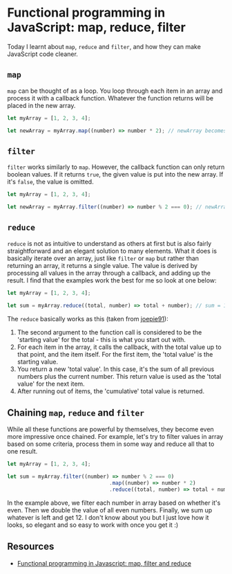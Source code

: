 # Functional programming in JavaScript: map, reduce, filter

Today I learnt about `map`, `reduce` and `filter`, and how they can make JavaScript code cleaner.

## `map`

`map` can be thought of as a loop. You loop through each item in an array and process it with a callback function. Whatever the function returns will be placed in the new array.

```javascript
let myArray = [1, 2, 3, 4];

let newArray = myArray.map((number) => number * 2); // newArray becomes [2, 4, 6, 8]
```

## `filter`

`filter` works similarly to `map`. However, the callback function can only return boolean values. If it returns `true`, the given value is put into the new array. If it's `false`, the value is omitted.

```javascript
let myArray = [1, 2, 3, 4];

let newArray = myArray.filter((number) => number % 2 === 0); // newArray becomes [2, 4]
```

## `reduce`

`reduce` is not as intuitive to understand as others at first but is also fairly straightforward and an elegant solution to many elements. What it does is basically iterate over an array, just like `filter` or `map` but rather than returning an array, it returns a single value. The value is derived by processing all values in the array through a callback, and adding up the result. I find that the examples work the best for me so look at one below:

```javascript
let myArray = [1, 2, 3, 4];

let sum = myArray.reduce((total, number) => total + number); // sum = 10 
```

The `reduce` basically works as this (taken from [joepie91](http://cryto.net/~joepie91/blog/2015/05/04/functional-programming-in-javascript-map-filter-reduce/)):

1. The second argument to the function call is considered to be the 'starting value' for the total - this is what you start out with.
2. For each item in the array, it calls the callback, with the total value up to that point, and the item itself. For the first item, the 'total value' is the starting value.
3. You return a new 'total value'. In this case, it's the sum of all previous numbers plus the current number. This return value is used as the 'total value' for the next item.
4. After running out of items, the 'cumulative' total value is returned.

## Chaining `map`, `reduce` and `filter`

While all these functions are powerful by themselves, they become even more impressive once chained. For example, let's try to filter values in array based on some criteria, process them in some way and reduce all that to one result.

```javascript
let myArray = [1, 2, 3, 4];

let sum = myArray.filter((number) => number % 2 === 0)
								 .map((number) => number * 2)
								 .reduce((total, number) => total + number); // sum = 12
```

In the example above, we filter each number in array based on whether it's even. Then we double the value of all even numbers. Finally, we sum up whatever is left and get 12. I don't know about you but I just love how it looks, so elegant and so easy to work with once you get it :)

## Resources

- [Functional programming in Javascript: map, filter and reduce](http://cryto.net/~joepie91/blog/2015/05/04/functional-programming-in-javascript-map-filter-reduce/)